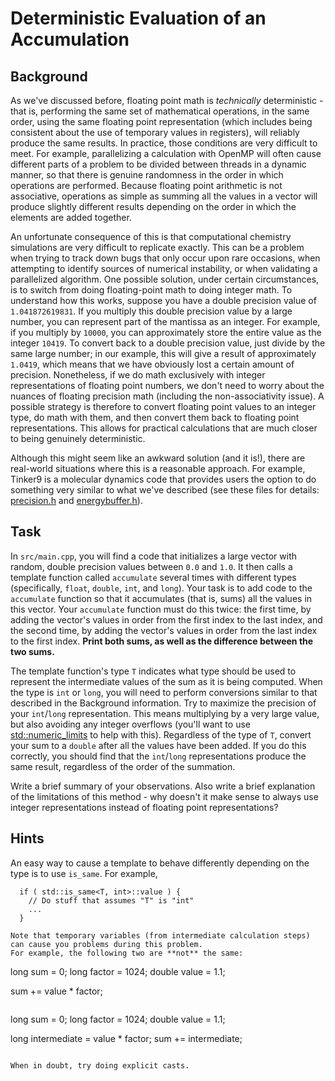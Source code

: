 # Deterministic Evaluation of an Accumulation

## Background

As we've discussed before, floating point math is *technically* deterministic - that is, performing the same set of mathematical operations, in the same order, using the same floating point representation (which includes being consistent about the use of temporary values in registers), will reliably produce the same results.
In practice, those conditions are very difficult to meet.
For example, parallelizing a calculation with OpenMP will often cause different parts of a problem to be divided between threads in a dynamic manner, so that there is genuine randomness in the order in which operations are performed.
Because floating point arithmetic is not associative, operations as simple as summing all the values in a vector will produce slightly different results depending on the order in which the elements are added together.

An unfortunate consequence of this is that computational chemistry simulations are very difficult to replicate exactly.
This can be a problem when trying to track down bugs that only occur upon rare occasions, when attempting to identify sources of numerical instability, or when validating a parallelized algorithm.
One possible solution, under certain circumstances, is to switch from doing floating-point math to doing integer math.
To understand how this works, suppose you have a double precision value of `1.041872619831`.
If you multiply this double precision value by a large number, you can represent part of the mantissa as an integer.
For example, if you multiply by `10000`, you can approximately store the entire value as the integer `10419`.
To convert back to a double precision value, just divide by the same large number; in our example, this will give a result of approximately `1.0419`, which means that we have obviously lost a certain amount of precision.
Nonetheless, if we do math exclusively with integer representations of floating point numbers, we don't need to worry about the nuances of floating precision math (including the non-associativity issue).
A possible strategy is therefore to convert floating point values to an integer type, do math with them, and then convert them back to floating point representations.
This allows for practical calculations that are much closer to being genuinely deterministic.

Although this might seem like an awkward solution (and it is!), there are real-world situations where this is a reasonable approach.
For example, Tinker9 is a molecular dynamics code that provides users the option to do something very similar to what we've described (see these files for details: [precision.h](https://github.com/TinkerTools/tinker9/blob/master/include/ff/precision.h) and [energybuffer.h](https://github.com/TinkerTools/tinker9/blob/master/include/ff/energybuffer.h)).

## Task

In `src/main.cpp`, you will find a code that initializes a large vector with random, double precision values between `0.0` and `1.0`.
It then calls a template function called `accumulate` several times with different types (specifically, `float`, `double`, `int`, and `long`).
Your task is to add code to the `accumulate` function so that it accumulates (that is, sums) all the values in this vector.
Your `accumulate` function must do this twice: the first time, by adding the vector's values in order from the first index to the last index, and the second time, by adding the vector's values in order from the last index to the first index.
**Print both sums, as well as the difference between the two sums.**

The template function's type `T` indicates what type should be used to represent the intermediate values of the sum as it is being computed.
When the type is `int` or `long`, you will need to perform conversions similar to that described in the Background information.
Try to maximize the precision of your `int`/`long` representation.
This means multiplying by a very large value, but also avoiding any integer overflows (you'll want to use [std::numeric_limits](https://en.cppreference.com/w/cpp/types/numeric_limits) to help with this).
Regardless of the type of `T`, convert your sum to a `double` after all the values have been added.
If you do this correctly, you should find that the `int`/`long` representations produce the same result, regardless of the order of the summation.

Write a brief summary of your observations.
Also write a brief explanation of the limitations of this method - why doesn't it make sense to always use integer representations instead of floating point representations?

## Hints

An easy way to cause a template to behave differently depending on the type is to use `is_same`.
For example,

```
  if ( std::is_same<T, int>::value ) {
    // Do stuff that assumes "T" is "int"
    ...
  }

Note that temporary variables (from intermediate calculation steps) can cause you problems during this problem.
For example, the following two are **not** the same:

```
long sum = 0;
long factor = 1024;
double value = 1.1;

sum += value * factor;
```

```
long sum = 0;
long factor = 1024;
double value = 1.1;

long intermediate = value * factor;
sum += intermediate;
```

When in doubt, try doing explicit casts.

